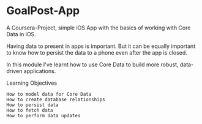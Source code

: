 # GoalPost-App
A Coursera-Project, simple iOS App with the basics of working with Core Data in iOS.

Having data to present in apps is important. But it can be equally important to know how to persist the data to a phone even after the app is closed. 

In this module I've learnt how to use Core Data to build more robust, data-driven applications.

Learning Objectives

    How to model data for Core Data
    How to create database relationships
    How to persist data
    How to fetch data
    How to perform data updates
